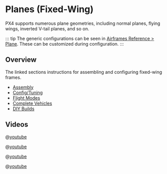 # Planes (Fixed-Wing)

PX4 supports numerous plane geometries, including normal planes, flying wings, inverted V-tail planes, and so on.

::: tip
The generic configurations can be seen in [Airframes Reference > Plane](../airframes/airframe_reference.md#plane).
These can be customized during configuration.
:::

## Overview

The linked sections instructions for assembling and configuring fixed-wing frames.

<!-- Features? -->

- [Assembly](../assembly/assembly_fw.md)
- [Config/Tuning](../config_fw/index.md)
- [Flight Modes](../flight_modes_fw/index.md)
- [Complete Vehicles](../complete_vehicles_fw/index.md)
- [DIY Builds](../frames_plane/diy_builds.md)

## Videos

@[youtube](https://www.youtube.com/watch?v=VqNWwIPWJb0&ab_channel=ChrisSeto)

@[youtube](https://www.youtube.com/watch?v=vMFCi3G5s6E)

@[youtube](https://youtu.be/1DUV7QjcXrA)

@[youtube](https://www.youtube.com/watch?v=8m4_NpTQn0E&vq=hd720)
